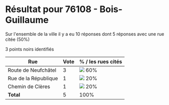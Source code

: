 # Résultat pour 76108 - Bois-Guillaume

Sur l'ensemble de la ville il y a eu 10 réponses dont 5 réponses avec une rue citée (50%)

3 points noirs identifiés

| Rue | Vote | % / les rues cités|
|-----|------|-------------------|
| Route de Neufchâtel | 3 | <img src="../../img/bar_60.gif" />&nbsp;60%|
| Rue de la République | 1 | <img src="../../img/bar_20.gif" />&nbsp;20%|
| Chemin de Clères | 1 | <img src="../../img/bar_20.gif" />&nbsp;20%|
| **Total** | 5 | 100%|
